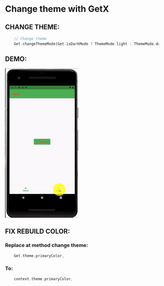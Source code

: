 # Change theme with GetX

## CHANGE THEME:

```dart
	// Change theme
	Get.changeThemeMode(Get.isDarkMode ? ThemeMode.light : ThemeMode.dark);
```

## DEMO:

![IMAGE_DEMO_GIF](https://github.com/huubao2309/change_theme_getx/blob/main/images/change_theme.gif)

## FIX REBUILD COLOR:

### Replace at method change theme:

```dart
	Get.theme.primaryColor,
```

### To:

```dart
	context.theme.primaryColor,
```
